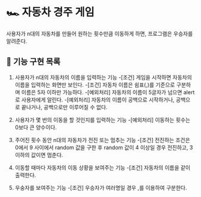 # 🏎️ 자동차 경주 게임
사용자가 n대의 자동차를 만들어 원하는 횟수만큼 이동하게 하면, 프로그램은 우승자를 알려준다.

## 🎯 기능 구현 목록
1. 사용자가 n대의 자동차의 이름을 입력하는 기능
-[조건] 게임을 시작하면 자동차의 이름을 입력하는 화면만 보인다.
-[조건] 자동차 이름은 쉼표(,)를 기준으로 구분하며 이름은 5자 이하만 가능하다.
-[예외처리] 자동차의 이름이 5글자가 넘으면 alert로 사용자에게 알린다.
-[예외처리] 자동차의 이름이 공백으로 시작하거나, 공백으로 끝나거나, 공백으로만 이루어질 수 없다.

2. 사용자가 몇 번의 이동을 할 것인지를 입력하는 기능
-[예외처리] 이동하는 횟수는 0보다 큰 양수이다.

3. 주어진 횟수 동안 n대의 자동차가 전진 또는 멈추는 기능
-[조건] 전진하는 조건은 0에서 9 사이에서 random 값을 구한 후 random 값이 4 이상일 경우 전진하고, 3 이하의 값이면 멈춘다.

4. 이동할 때마다 자동차의 이동 상황을 보여주는 기능
-[조건] 자동차의 이름을 같이 출력한다.

5. 우숭자를 보여주는 기능
-[조건] 우승자가 여러명일 경우 ,를 이용하여 구분한다.
